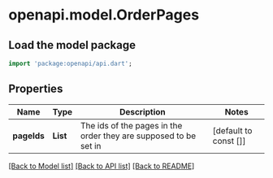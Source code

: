 # openapi.model.OrderPages

## Load the model package
```dart
import 'package:openapi/api.dart';
```

## Properties
Name | Type | Description | Notes
------------ | ------------- | ------------- | -------------
**pageIds** | **List<int>** | The ids of the pages in the order they are supposed to be set in | [default to const []]

[[Back to Model list]](../README.md#documentation-for-models) [[Back to API list]](../README.md#documentation-for-api-endpoints) [[Back to README]](../README.md)


